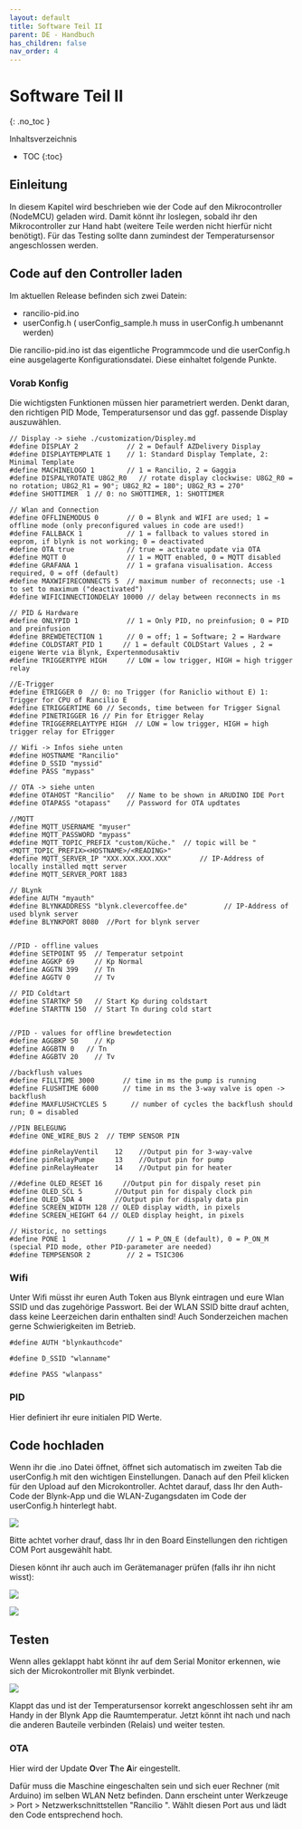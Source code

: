 ```yaml
---
layout: default
title: Software Teil II
parent: DE - Handbuch
has_children: false
nav_order: 4
---
```


# Software Teil II
{: .no_toc }

Inhaltsverzeichnis

* TOC
{:toc}

## Einleitung

In diesem Kapitel wird beschrieben wie der Code auf den Mikrocontroller (NodeMCU) geladen wird. Damit könnt ihr loslegen, sobald ihr den Mikrocontroller zur Hand habt (weitere Teile werden nicht hierfür nicht benötigt). Für das Testing sollte dann zumindest der Temperatursensor angeschlossen werden.

## Code auf den Controller laden

Im aktuellen Release befinden sich zwei Datein:
* rancilio-pid.ino
* userConfig.h ( userConfig_sample.h muss in userConfig.h umbenannt werden) 

Die rancilio-pid.ino ist das eigentliche Programmcode und die userConfig.h eine ausgelagerte Konfigurationsdatei. Diese einhaltet folgende Punkte.

### Vorab Konfig

Die wichtigsten Funktionen müssen hier parametriert werden. Denkt daran, den richtigen PID Mode, Temperatursensor und das ggf. passende Display auszuwählen.

```
// Display -> siehe ./customization/Displey.md
#define DISPLAY 2            // 2 = Defaulf AZDelivery Display
#define DISPLAYTEMPLATE 1    // 1: Standard Display Template, 2: Minimal Template
#define MACHINELOGO 1        // 1 = Rancilio, 2 = Gaggia
#define DISPALYROTATE U8G2_R0   // rotate display clockwise: U8G2_R0 = no rotation; U8G2_R1 = 90°; U8G2_R2 = 180°; U8G2_R3 = 270°
#define SHOTTIMER  1 // 0: no SHOTTIMER, 1: SHOTTIMER

// Wlan and Connection
#define OFFLINEMODUS 0       // 0 = Blynk and WIFI are used; 1 = offline mode (only preconfigured values in code are used!)
#define FALLBACK 1           // 1 = fallback to values stored in eeprom, if blynk is not working; 0 = deactivated
#define OTA true             // true = activate update via OTA
#define MQTT 0               // 1 = MQTT enabled, 0 = MQTT disabled
#define GRAFANA 1            // 1 = grafana visualisation. Access required, 0 = off (default)
#define MAXWIFIRECONNECTS 5  // maximum number of reconnects; use -1 to set to maximum ("deactivated")
#define WIFICINNECTIONDELAY 10000 // delay between reconnects in ms

// PID & Hardware
#define ONLYPID 1            // 1 = Only PID, no preinfusion; 0 = PID and preinfusion
#define BREWDETECTION 1      // 0 = off; 1 = Software; 2 = Hardware
#define COLDSTART_PID 1     // 1 = default COLDStart Values , 2 = eigene Werte via Blynk, Expertenmodusaktiv
#define TRIGGERTYPE HIGH     // LOW = low trigger, HIGH = high trigger relay

//E-Trigger
#define ETRIGGER 0  // 0: no Trigger (for Raniclio without E) 1: Trigger for CPU of Rancilio E
#define ETRIGGERTIME 60 // Seconds, time between for Trigger Signal
#define PINETRIGGER 16 // Pin for Etrigger Relay
#define TRIGGERRELAYTYPE HIGH  // LOW = low trigger, HIGH = high trigger relay for ETrigger

// Wifi -> Infos siehe unten
#define HOSTNAME "Rancilio"
#define D_SSID "myssid"
#define PASS "mypass"

// OTA -> siehe unten
#define OTAHOST "Rancilio"   // Name to be shown in ARUDINO IDE Port
#define OTAPASS "otapass"    // Password for OTA updtates

//MQTT
#define MQTT_USERNAME "myuser"
#define MQTT_PASSWORD "mypass"
#define MQTT_TOPIC_PREFIX "custom/Küche."  // topic will be "<MQTT_TOPIC_PREFIX><HOSTNAME>/<READING>"
#define MQTT_SERVER_IP "XXX.XXX.XXX.XXX"       // IP-Address of locally installed mqtt server
#define MQTT_SERVER_PORT 1883    

// BLynk
#define AUTH "myauth"
#define BLYNKADDRESS "blynk.clevercoffee.de"         // IP-Address of used blynk server
#define BLYNKPORT 8080  //Port for blynk server


//PID - offline values
#define SETPOINT 95  // Temperatur setpoint
#define AGGKP 69     // Kp Normal
#define AGGTN 399    // Tn
#define AGGTV 0      // Tv

// PID Coldtart
#define STARTKP 50   // Start Kp during coldstart
#define STARTTN 150  // Start Tn during cold start


//PID - values for offline brewdetection
#define AGGBKP 50    // Kp
#define AGGBTN 0   // Tn
#define AGGBTV 20    // Tv

//backflush values
#define FILLTIME 3000       // time in ms the pump is running
#define FLUSHTIME 6000      // time in ms the 3-way valve is open -> backflush
#define MAXFLUSHCYCLES 5      // number of cycles the backflush should run; 0 = disabled

//PIN BELEGUNG
#define ONE_WIRE_BUS 2  // TEMP SENSOR PIN

#define pinRelayVentil    12    //Output pin for 3-way-valve
#define pinRelayPumpe     13    //Output pin for pump
#define pinRelayHeater    14    //Output pin for heater

//#define OLED_RESET 16     //Output pin for dispaly reset pin
#define OLED_SCL 5        //Output pin for dispaly clock pin
#define OLED_SDA 4        //Output pin for dispaly data pin
#define SCREEN_WIDTH 128 // OLED display width, in pixels
#define SCREEN_HEIGHT 64 // OLED display height, in pixels  

// Historic, no settings
#define PONE 1               // 1 = P_ON_E (default), 0 = P_ON_M (special PID mode, other PID-parameter are needed)
#define TEMPSENSOR 2         // 2 = TSIC306

```

### Wifi

Unter Wifi müsst ihr euren Auth Token aus Blynk eintragen und eure Wlan SSID und das zugehörige Passwort. Bei der WLAN SSID bitte drauf achten, dass keine Leerzeichen darin enthalten sind! Auch Sonderzeichen machen gerne Schwierigkeiten im Betrieb.

```
#define AUTH "blynkauthcode"

#define D_SSID "wlanname"

#define PASS "wlanpass"
```

### PID

Hier definiert ihr eure initialen PID Werte.


## Code hochladen

Wenn ihr die .ino Datei öffnet, öffnet sich automatisch im zweiten Tab die userConfig.h mit den wichtigen Einstellungen. Danach auf den Pfeil klicken für den Upload auf den Microkontroller. Achtet darauf, dass Ihr den Auth-Code der Blynk-App und die WLAN-Zugangsdaten im Code der userConfig.h hinterlegt habt.

![](../img/image-2.png)

Bitte achtet vorher drauf, dass Ihr in den Board Einstellungen den richtigen COM Port ausgewählt habt.

Diesen könnt ihr auch auch im Gerätemanager prüfen (falls ihr ihn nicht wisst):

![](../img/34.png)

![](../img/35.png)

## Testen

Wenn alles geklappt habt könnt ihr auf dem Serial Monitor erkennen, wie sich der Microkontroller mit Blynk verbindet.

![](../img/36.png)

Klappt das und ist der Temperatursensor korrekt angeschlossen seht ihr am Handy in der Blynk App die Raumtemperatur.
Jetzt könnt iht nach und nach die anderen Bauteile verbinden (Relais) und weiter testen.

### OTA

Hier wird der Update **O**ver **T**he **A**ir eingestellt.

Dafür muss die Maschine eingeschalten sein und sich euer Rechner (mit Arduino) im selben WLAN Netz befinden. Dann erscheint unter Werkzeuge > Port <aktuelle Auswahl> > Netzwerkschnittstellen "Rancilio <IP-Addresse>". Wählt diesen Port aus und lädt den Code entsprechend hoch.
